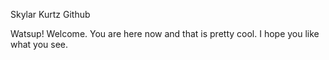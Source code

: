 Skylar Kurtz Github

Watsup! Welcome. You are here now and that is pretty cool. I hope you like what you see.
